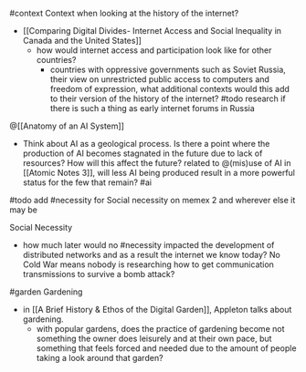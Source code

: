 #context 
Context when looking at the history of the internet?
- [[Comparing Digital Divides- Internet Access and Social Inequality in Canada and the United States]]
	- how would internet access and participation look like for other countries?
		- countries with oppressive governments such as Soviet Russia, their view on unrestricted public access to computers and freedom of expression, what additional contexts would this add to their version of the history of the internet? #todo research if there is such a thing as early internet forums in Russia

@[[Anatomy of an AI System]]
- Think about AI as a geological process. Is there a point where the production of AI becomes stagnated in the future due to lack of resources? How will this affect the future? related to @(mis)use of AI in [[Atomic Notes 3]], will less AI being produced result in a more powerful status for the few that remain? #ai 


#todo add #necessity for Social necessity on memex 2 and wherever else it may be

Social Necessity
- how much later would no #necessity impacted the development of distributed networks and as a result the internet we know today? No Cold War means nobody is researching how to get communication transmissions to survive a bomb attack?



#garden 
Gardening
- in [[A Brief History & Ethos of the Digital Garden]], Appleton talks about gardening. 
	- with popular gardens, does the practice of gardening become not something the owner does leisurely and at their own pace, but something that feels forced and needed due to the amount of people taking a look around that garden?